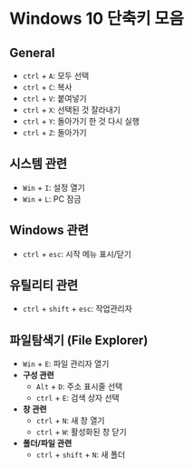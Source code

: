 # Windows 10 단축키 모음

## General

- `ctrl` + `A`: 모두 선택
- `ctrl` + `C`: 복사
- `ctrl` + `V`: 붙여넣기
- `ctrl` + `X`: 선택된 것 잘라내기
- `ctrl` + `Y`: 돌아가기 한 것 다시 실행
- `ctrl` + `Z`: 돌아가기

## 시스템 관련

- `Win` + `I`: 설정 열기
- `Win` + `L`: PC 잠금

## Windows 관련

- `ctrl` + `esc`: 시작 메뉴 표시/닫기

## 유틸리티 관련

- `ctrl` + `shift` + `esc`: 작업관리자

## 파일탐색기 (File Explorer)

- `Win` + `E`: 파일 관리자 열기
- **구성 관련**
  - `Alt` + `D`: 주소 표시줄 선택
  - `ctrl` + `E`: 검색 상자 선택
- **창 관련**
  - `ctrl` + `N`: 새 창 열기
  - `ctrl` + `W`: 활성화된 창 닫기
- **폴더/파일 관련**
  - `ctrl` + `shift` + `N`: 새 폴더
